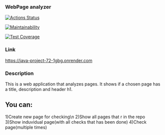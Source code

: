 ### WebPage analyzer
[![Actions Status](https://github.com/ArkadiiMalygin/java-project-72/actions/workflows/hexlet-check.yml/badge.svg)](https://github.com/ArkadiiMalygin/java-project-72/actions)

[![Maintainability](https://api.codeclimate.com/v1/badges/9304f34ef826401e82f5/maintainability)](https://codeclimate.com/github/ArkadiiMalygin/java-project-72/maintainability)

[![Test Coverage](https://api.codeclimate.com/v1/badges/9304f34ef826401e82f5/test_coverage)](https://codeclimate.com/github/ArkadiiMalygin/java-project-72/test_coverage)

### Link
https://java-project-72-1gbg.onrender.com

### Description
This is a web application that analyzes pages. It shows if a chosen page has a title, description and header h1.


## You can:
1)Create new page for checking\n
2)Show all pages that r in the repo
3)Show induvidual page(with all checks that has been done)
4)Check page(multiple times)
